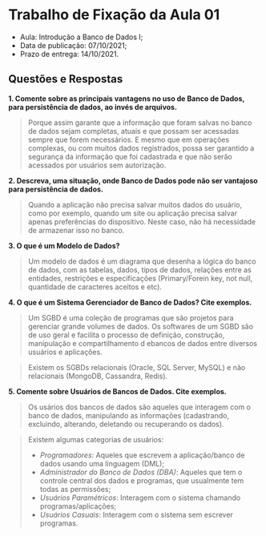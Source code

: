 # Trabalho de Fixação da Aula 01
* Aula: Introdução a Banco de Dados I;
* Data de publicação: 07/10/2021;
* Prazo de entrega: 14/10/2021.

## Questões e Respostas

**1. Comente sobre as principais vantagens no uso de Banco de Dados, para persistência de dados, ao invés de arquivos.** 
> Porque assim garante que a informação que foram salvas no banco de dados sejam completas, atuais e que possam ser acessadas sempre que forem necessários. E mesmo que em operações complexas, ou com muitos dados registrados, possa ser garantido a segurança da informação que foi cadastrada e que não serão acessados por usuários sem autorização. 

**2. Descreva, uma situação, onde Banco de Dados pode não ser vantajoso para persistência de dados.**
> Quando a aplicação não precisa salvar muitos dados do usuário, como por exemplo, quando um site ou aplicação precisa salvar apenas preferências do dispositivo. Neste caso, não há necessidade de armazenar isso no banco. 

**3. O que é um Modelo de Dados?**
> Um modelo de dados é um diagrama que desenha a lógica do banco de dados, com as tabelas, dados, tipos de dados, relações entre as entidades, restrições e especificações (Primary/Forein key, not null, quantidade de caracteres aceitos e etc). 

**4. O que é um Sistema Gerenciador de Banco de Dados? Cite exemplos.**
> Um SGBD é uma coleção de programas que são projetos para gerenciar grande volumes de dados. Os softwares de um SGBD são de uso geral e facilita o processo de definição, construção, manipulação e compartilhamento d ebancos de dados entre diversos usuários e aplicações.

> Existem os SGBDs relacionais (Oracle, SQL Server, MySQL) e não relacionais (MongoDB, Cassandra, Redis).

**5. Comente sobre Usuários de Bancos de Dados. Cite exemplos.** 
> Os usários dos bancos de dados são aqueles que interagem com o banco de dados, manipulando as informações (cadastrando, excluindo, alterando, deletando ou recuperando os dados).

> Existem algumas categorias de usuários: 
>  * *Programadores*: Aqueles que escrevem a aplicação/banco de dados usando uma linguagem (DML);
>  * *Administrador do Banco de Dados (DBA)*: Aqueles que tem o controle central dos dados e programas, que usualmente tem todas as permissões; 
>  * *Usuários Paramétricos*: Interagem com o sistema chamando programas/aplicações;
>  * *Usuários Casuais*: Interagem com o sistema sem escrever programas.
